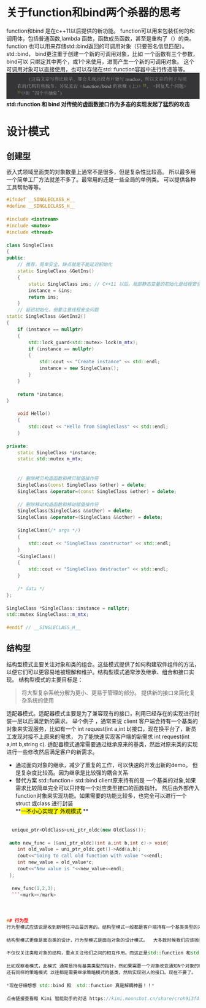# 关于function和bind两个杀器的思考
function和bind 是在c++11以后提供的新功能。
function可以用来包装任何的和调用体，包括普通函数,lambda 函数，函数成员函数，甚至是重构了（）的类。function 也可以用来存储std::bind返回的可调用对象（只要签名信息匹配）。 
std::bind， bind更注重于创建一个新的可调用对象，比如 一个函数有三个参数，bind可以 只绑定其中两个，或1个来使用，进而产生一个新的可调用对象。 这个可调用对象可以直接使用，也可以存储在std::function容器中进行传递等等。
![muudo作者评价设计模式](vx_images/320175842204802.png)
**std::function 和 bind 对传统的虚函数接口作为多态的实现发起了猛烈的攻击**

# 设计模式
##  创建型
嵌入式领域里面类的对象数量上通常不是很多，但是复杂性比较高。 所以最多用一个简单工厂方法就差不多了。最常用的还是一些全局的单例类。 可以提供各种工具帮助等等。
```cpp
#ifndef __SINGLECLASS_H__
#define __SINGLECLASS_H__

#include <iostream>
#include <mutex>
#include <thread>

class SingleClass
{
public:
    // 推荐，简单安全，缺点就是不能延迟初始化
    static SingleClass &GetIns()
    {
        static SingleClass ins; // C++11 以后，局部静态变量的初始化是线程安全的
        instance = &ins;
        return ins;
    }
    // 延迟初始化，但要注意线程安全问题
static SingleClass &GetIns2()
{
    if (instance == nullptr)
    {
        std::lock_guard<std::mutex> lock(m_mtx);
        if (instance == nullptr)
        {
            std::cout << "Create instance" << std::endl;    
            instance = new SingleClass();
        }
    }

    return *instance;
}

    void Hello()
    {
        std::cout << "Hello from SingleClass" << std::endl;
    }

private:
    static SingleClass *instance;
    static std::mutex m_mtx;
    

    // 删除拷贝构造函数和拷贝赋值操作符
    SingleClass(const SingleClass &other) = delete;
    SingleClass &operator=(const SingleClass &other) = delete;

    // 删除移动构造函数和移动赋值操作符
    SingleClass(SingleClass &&other) = delete;
    SingleClass &operator=(SingleClass &&other) = delete;

    SingleClass(/* args */)
    {
        std::cout << "SingleClass constructor" << std::endl;
    }
    ~SingleClass()
    {
        std::cout << "SingleClass destructor" << std::endl;
    }

    /* data */
};

SingleClass *SingleClass::instance = nullptr;
std::mutex SingleClass::m_mtx;

#endif // __SINGLECLASS_H__


```

## 结构型
结构型模式主要关注对象和类的组合。这些模式提供了如何构建软件组件的方法，以便它们可以更容易地被理解和维护。结构型模式通常涉及继承、组合和接口实现。
结构型模式的主要目标是：
>将大型复杂系统分解为更小、更易于管理的部分。
>提供新的接口来简化复杂系统的使用

适配器模式。适配器模式主要是为了兼容现有的接口，利用已经存在的实现进行封装一层以后满足新的需求。 举个例子 ，通常来说 client 客户端会持有一个基类的对象来实现服务，比如有一个 int request(int a,int b)接口，现在换平台了，新员工发现对接不上原来的需求， 为了能快速实现客户端的新需求 int  request(int a,int b,string c). 适配器模式通常需要通过继承原来的基类，然后对原来类的实现进行一些修改然后满足客户的新需求。

- 通过面向对象的继承，减少了重复的工作，可以快速的开发出新的demo。 但是复杂度比较高。因为继承是比较强的耦合关系
- 替代方案  std::function+ std::bind  client原来持有的是 一个基类的对象,如果需求比较简单完全可以只持有一个对应类型接口的函数指针。 然后由外部传入function对象来实现功能。如果需要的功能比较多，也完全可以进行一个struct 或class 进行封装  
**<mark>一不小心实现了 外观模式</mark> **

```cpp

  unique_ptr<OldClass>uni_ptr_oldc(new OldClass());
 
 auto new_func = [&uni_ptr_oldc](int a,int b,int c)-> void{
    int old_value = uni_ptr_oldc.get()->Add(a,b); 
    cout<<"Going to call old function with value "<<endl;
    int new_value = old_value*c;
    cout<<"New value is "<<new_value<<endl;
 };
 
  new_func(1,2,3);
  ```<mark></mark>



## 行为型
行为型模式应该说是收到新特性冲击最厉害的。结构型模式一般都是客户端持有一个基类类型的对象指针然后完成任务。 结构性模式似乎在一开始就已经假设好了对方基类的存在，并且基类会完成很复杂的任务。 而行为型模式也是基于此结构，但是解决问题的角度似乎是在客户端的角度。

结构型模式更像是面向类的设计，行为型模式是面向对象的设计模式。  大多数时候我们应该抛弃面向类设计的思想，因为耦合性太强了。上来就要继承。 如果遇到上来就让你提供UML的同事，那你得先去看看他的牙。 因为他的技术可能已经老掉牙了。

不仅仅关注类和对象的结构，重点关注他们之间的相互作用。而这正是std::function 和std::bind的绝对领域

比如观察者模式，此模式 通常是持有基类类型的指针，然如果需要一个对象改变通知N个对象的时候 ，则调用该类型对象的统一的虚函数接口。 这种类型的缺点就是 如果你想获取这个主题的消息就必须得继承它指定的类型。而 如果换成std::function 的方式则只需要一个 同样函数签名的 callback 就可以。看 耦合性 多么低。
还有同样的策略模式 以往都是需要继承策略模式的基类，然后实现别人的接口。现在不要了。

*现在仔细想想 std::bind 和  std::function 真是解耦神器！！*

点击链接查看和 Kimi 智能助手的对话 https://kimi.moonshot.cn/share/croh9i3f4kmu4hg88spg





